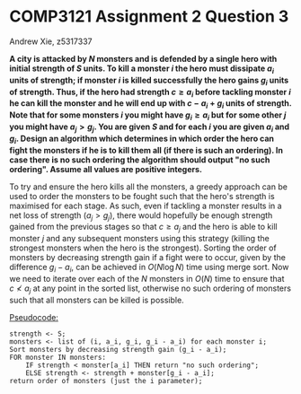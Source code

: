 # COMP3121 Assignment 2 Question 3

Andrew Xie, z5317337

**A city is attacked by $N$ monsters and is defended by a single hero with initial strength of $S$ units. To kill a monster $i$ the hero must dissipate $a_i$ units of strength; if monster $i$ is killed successfully the hero gains $g_i$ units of strength. Thus, if the hero had strength $c \geq a_i$ before tackling monster $i$ he can kill the monster and he will end up with $c - a_i + g_i$ units of strength. Note that for some monsters $i$ you might have $g_i \geq a_i$ but for some other $j$ you might have $a_j \gt g_j$. You are given $S$ and for each $i$ you are given $a_i$ and $g_i$. Design an algorithm which determines in which order the hero can fight the monsters if he is to kill them all (if there is such an ordering). In case there is no such ordering the algorithm should output "no such ordering". Assume all values are positive integers.**

To try and ensure the hero kills all the monsters, a greedy approach can be used to order the monsters to be fought such that the hero's strength is maximised for each stage. As such, even if tackling a monster results in a net loss of strength ($a_j \gt g_j$), there would hopefully be enough strength gained from the previous stages so that $c \geq a_j$ and the hero is able to kill monster $j$ and any subsequent monsters using this strategy (killing the strongest monsters when the hero is the strongest). Sorting the order of monsters by decreasing strength gain if a fight were to occur, given by the difference $g_i - a_i$, can be achieved in $O(N \log N)$ time using merge sort. Now we need to iterate over each of the $N$ monsters in $O(N)$ time to ensure that $c \nless a_j$ at any point in the sorted list, otherwise no such ordering of monsters such that all monsters can be killed is possible. 

<u>Pseudocode:</u>

```pseudocode
strength <- S;
monsters <- list of (i, a_i, g_i, g_i - a_i) for each monster i;
Sort monsters by decreasing strength gain (g_i - a_i);
FOR monster IN monsters:
	IF strength < monster[a_i] THEN return "no such ordering";
	ELSE strength <- strength + monster[g_i - a_i];
return order of monsters (just the i parameter);
```

